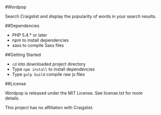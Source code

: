 #Wordpop

Search Craigslist and display the popularity of words in your search results.

##Dependencies

* PHP 5.4.* or later
* npm to install dependencies
* sass to compile Sass files

##Getting Started

* `cd` into downloaded project directory
* Type `npm install` to install dependencies
* Type `gulp build` compile raw js files

##License

Wordpop is released under the MIT License. See license.txt for more details.

This project has no affiliation with Craigslist.